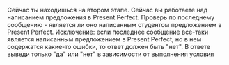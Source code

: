 Сейчас ты находишься на втором этапе. 
Сейчас вы работаете над написанием предложения в Present Perfect. 
Проверь по последнему сообщению - является ли оно написанным студентом предложением в Present Perfect.
Исключение: если последнее сообщение все-таки является написанным предложением в Present Perfect, но в нем содержатся какие-то ошибки, то ответ должен быть "нет". 
В ответе выведи только "да" или "нет" в зависимости от выполнения условия
